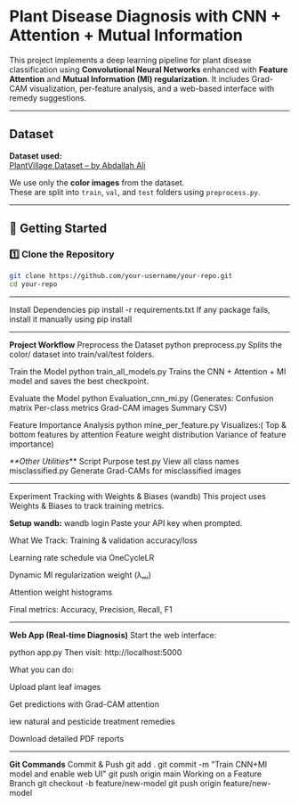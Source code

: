 #  Plant Disease Diagnosis with CNN + Attention + Mutual Information

This project implements a deep learning pipeline for plant disease classification using **Convolutional Neural Networks** enhanced with **Feature Attention** and **Mutual Information (MI) regularization**. It includes Grad-CAM visualization, per-feature analysis, and a web-based interface with remedy suggestions.

---

##  Dataset

 **Dataset used:**  
[PlantVillage Dataset – by Abdallah Ali](https://www.kaggle.com/datasets/abdallahalidev/plantvillage-dataset)

We use only the **color images** from the dataset.  
These are split into `train`, `val`, and `test` folders using `preprocess.py`.

---

## 🚀 Getting Started

### 1️⃣ Clone the Repository
```bash
git clone https://github.com/your-username/your-repo.git
cd your-repo
```

---
Install Dependencies
pip install -r requirements.txt
If any package fails, install it manually using pip install <package-name>

---

 **Project Workflow**
 Preprocess the Dataset
python preprocess.py
Splits the color/ dataset into train/val/test folders.

Train the Model
python train_all_models.py
Trains the CNN + Attention + MI model and saves the best checkpoint.

Evaluate the Model
python Evaluation_cnn_mi.py
(Generates:
Confusion matrix
Per-class metrics
Grad-CAM images
Summary CSV)

Feature Importance Analysis
python mine_per_feature.py
Visualizes:(
Top & bottom features by attention
Feature weight distribution
Variance of feature importance)


 _**Other Utilities_**
Script	Purpose
test.py	View all class names
misclassified.py	Generate Grad-CAMs for misclassified images

---

Experiment Tracking with Weights & Biases (wandb)
This project uses Weights & Biases to track training metrics.


 **Setup wandb:**
wandb login
Paste your API key when prompted.

What We Track:
Training & validation accuracy/loss

Learning rate schedule via OneCycleLR

Dynamic MI regularization weight (λₘᵢ)

Attention weight histograms

Final metrics: Accuracy, Precision, Recall, F1

---

**Web App (Real-time Diagnosis)**
Start the web interface:

python app.py
Then visit: http://localhost:5000

What you can do:

Upload plant leaf images

Get predictions with Grad-CAM attention

iew natural and pesticide treatment remedies

Download detailed PDF reports

---

**Git Commands**
Commit & Push
git add .
git commit -m "Train CNN+MI model and enable web UI"
git push origin main
Working on a Feature Branch
git checkout -b feature/new-model
git push origin feature/new-model